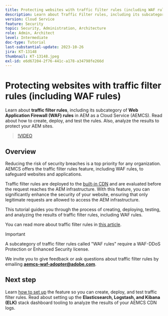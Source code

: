 ```yaml
---
title: Protecting websites with traffic filter rules (including WAF rules)
description: Learn about Traffic Filter rules, including its subcategory of Web Application Firewall (WAF) rules. How to create, deploy, and test the rules. Also, analyze the results to protect your AEM sites.
version: Cloud Service
feature: Security
topic: Security, Administration, Architecture
role: Admin, Architect
level: Intermediate
doc-type: Tutorial
last-substantial-update: 2023-10-26
jira: KT-13148
thumbnail: KT-13148.jpeg
exl-id: e6d67204-2f76-441c-a178-a34798fe266d
---
```

# Protecting websites with traffic filter rules (including WAF rules)

Learn about **traffic filter rules**, including its subcategory of **Web Application Firewall (WAF) rules** in AEM as a Cloud Service (AEMCS). Read about how to create, deploy, and test the rules. Also, analyze the results to protect your AEM sites.

>[!VIDEO](https://video.tv.adobe.com/v/3425401?quality=12&learn=on)

## Overview

Reducing the risk of security breaches is a top priority for any organization. AEMCS offers the traffic filter rules feature, including WAF rules, to safeguard websites and applications.

Traffic filter rules are deployed to the [built-in CDN](https://experienceleague.adobe.com/docs/experience-manager-cloud-service/content/implementing/content-delivery/cdn.html) and are evaluated before the request reaches the AEM infrastructure. With this feature, you can significantly enhance the security of your website, ensuring that only legitimate requests are allowed to access the AEM infrastructure.

This tutorial guides you through the process of creating, deploying, testing, and analyzing the results of traffic filter rules, including WAF rules. 

You can read more about traffic filter rules in [this article](https://experienceleague.adobe.com/docs/experience-manager-cloud-service/content/security/traffic-filter-rules-including-waf.html?lang=en).

>[!IMPORTANT]
>
> A subcategory of traffic filter rules called "WAF rules" require a WAF-DDoS Protection or Enhanced Security license.

We invite you to give feedback or ask questions about traffic filter rules by emailing **aemcs-waf-adopter@adobe.com**.

## Next step

Learn [how to set up](./how-to-setup.md) the feature so you can create, deploy, and test traffic filter rules. Read about setting up the **Elasticsearch, Logstash, and Kibana (ELK)** stack dashboard tooling to analyze the results of your AEMCS CDN logs.


